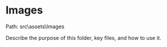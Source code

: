# Images

Path: src\assets\Images

Describe the purpose of this folder, key files, and how to use it.
